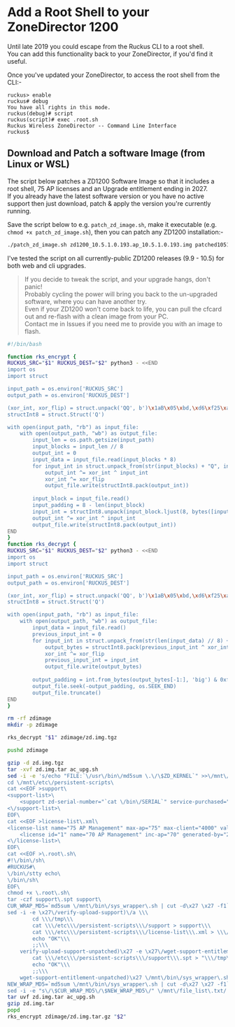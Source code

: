 # Add a Root Shell to your ZoneDirector 1200

Until late 2019 you could escape from the Ruckus CLI to a root shell.  
You can add this functionality back to your ZoneDirector, if you'd find it useful.

Once you've updated your ZoneDirector, to access the root shell from the CLI:-

```console
ruckus> enable 
ruckus# debug 
You have all rights in this mode.
ruckus(debug)# script 
ruckus(script)# exec .root.sh
Ruckus Wireless ZoneDirector -- Command Line Interface
ruckus$
```

## Download and Patch a software Image (from Linux or WSL)

The script below patches a ZD1200 Software Image so that it includes a root shell, 75 AP licenses and an Upgrade entitlement ending in 2027.  
If you already have the latest software version or you have no active support then just download, patch & apply the version you're currently running.

Save the script below to e.g. `patch_zd_image.sh`, make it executable (e.g. `chmod +x patch_zd_image.sh`), then you can patch any ZD1200 installation:-
```bash
./patch_zd_image.sh zd1200_10.5.1.0.193.ap_10.5.1.0.193.img patched1051.img
```

I've tested the script on all currently-public ZD1200 releases (9.9 - 10.5) for both web and cli upgrades.

>If you decide to tweak the script, and your upgrade hangs, don't panic!  
>Probably cycling the power will bring you back to the un-upgraded software, where you can have another try.  
>Even if your ZD1200 won't come back to life, you can pull the cfcard out and re-flash with a clean image from your PC.  
>Contact me in Issues if you need me to provide you with an image to flash.

```bash
#!/bin/bash

function rks_encrypt {
RUCKUS_SRC="$1" RUCKUS_DEST="$2" python3 - <<END
import os
import struct

input_path = os.environ['RUCKUS_SRC']
output_path = os.environ['RUCKUS_DEST']

(xor_int, xor_flip) = struct.unpack('QQ', b')\x1aB\x05\xbd,\xd6\xf25\xad\xb8\xe0?T\xc58')
structInt8 = struct.Struct('Q')

with open(input_path, "rb") as input_file:
    with open(output_path, "wb") as output_file:
        input_len = os.path.getsize(input_path)
        input_blocks = input_len // 8
        output_int = 0
        input_data = input_file.read(input_blocks * 8)
        for input_int in struct.unpack_from(str(input_blocks) + "Q", input_data):
            output_int ^= xor_int ^ input_int
            xor_int ^= xor_flip
            output_file.write(structInt8.pack(output_int))
        
        input_block = input_file.read()
        input_padding = 8 - len(input_block)
        input_int = structInt8.unpack(input_block.ljust(8, bytes([input_padding | input_padding << 4])))[0]
        output_int ^= xor_int ^ input_int
        output_file.write(structInt8.pack(output_int))
END
}
function rks_decrypt {
RUCKUS_SRC="$1" RUCKUS_DEST="$2" python3 - <<END
import os
import struct

input_path = os.environ['RUCKUS_SRC']
output_path = os.environ['RUCKUS_DEST']

(xor_int, xor_flip) = struct.unpack('QQ', b')\x1aB\x05\xbd,\xd6\xf25\xad\xb8\xe0?T\xc58')
structInt8 = struct.Struct('Q')

with open(input_path, "rb") as input_file:
    with open(output_path, "wb") as output_file:
        input_data = input_file.read()
        previous_input_int = 0
        for input_int in struct.unpack_from(str(len(input_data) // 8) + "Q", input_data):
            output_bytes = structInt8.pack(previous_input_int ^ xor_int ^ input_int)
            xor_int ^= xor_flip
            previous_input_int = input_int
            output_file.write(output_bytes)
        
        output_padding = int.from_bytes(output_bytes[-1:], 'big') & 0xf
        output_file.seek(-output_padding, os.SEEK_END)
        output_file.truncate()
END
}

rm -rf zdimage
mkdir -p zdimage

rks_decrypt "$1" zdimage/zd.img.tgz

pushd zdimage

gzip -d zd.img.tgz
tar -xvf zd.img.tar ac_upg.sh
sed -i -e 's/echo "FILE:`\/usr\/bin\/md5sum \.\/\$ZD_KERNEL`" >>\/mnt\/file_list\.txt/echo "FILE:`\/usr\/bin\/md5sum \.\/\$ZD_KERNEL`" >>\/mnt\/file_list\.txt\
cd \/mnt\/etc\/persistent-scripts\
cat <<EOF >support\
<support-list>\
	<support zd-serial-number="`cat \/bin\/SERIAL`" service-purchased="904" date-start="1661705940" date-end="1819472340" ap-support-number="licensed" DELETABLE="false"><\/support>\
<\/support-list>\
EOF\
cat <<EOF >license-list\.xml\
<license-list name="75 AP Management" max-ap="75" max-client="4000" value="0x0000000f" urlfiltering-ap-license="0">\
    <license id="1" name="70 AP Management" inc-ap="70" generated-by="264556" serial-number="`cat \/bin\/SERIAL`" status="0" detail="" \/>\
<\/license-list>\
EOF\
cat <<EOF >\.root\.sh\
#!\/bin\/sh\
#RUCKUS#\
\/bin\/stty echo\
\/bin\/sh\
EOF\
chmod +x \.root\.sh\
tar -czf support\.spt support\
CUR_WRAP_MD5=`md5sum \/mnt\/bin\/sys_wrapper\.sh | cut -d\x27 \x27 -f1`\
sed -i -e \x27\/verify-upload-support)\/a \\\
        cd \\\/tmp\\\
        cat \\\/etc\\\/persistent-scripts\\\/support > support\\\
        cat \\\/etc\\\/persistent-scripts\\\/license-list\\\.xml > \\\/etc\\\/airespider\\\/license-list\\\.xml\\\
        echo "OK"\\\
        ;;\\\
    verify-upload-support-unpatched)\x27 -e \x27\/wget-support-entitlement)\/a \\\
        cat \\\/etc\\\/persistent-scripts\\\/support\\\.spt > "\\\/tmp\\\/$1"\\\
        echo "OK"\\\
        ;;\\\
    wget-support-entitlement-unpatched)\x27 \/mnt\/bin\/sys_wrapper\.sh\
NEW_WRAP_MD5=`md5sum \/mnt\/bin\/sys_wrapper\.sh | cut -d\x27 \x27 -f1`\
sed -i -e "s\/\$CUR_WRAP_MD5\/\$NEW_WRAP_MD5\/" \/mnt\/file_list\.txt/' ac_upg.sh
tar uvf zd.img.tar ac_upg.sh
gzip zd.img.tar
popd
rks_encrypt zdimage/zd.img.tar.gz "$2"
```
